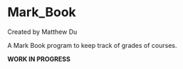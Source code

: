 # Mark_Book
Created by Matthew Du

A Mark Book program to keep track of grades of courses.

**WORK IN PROGRESS**
